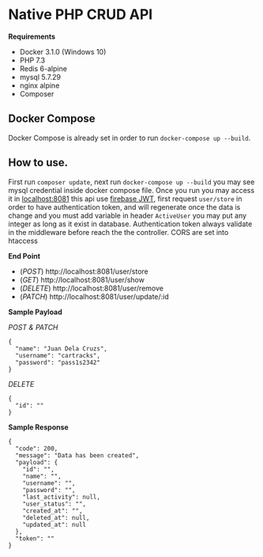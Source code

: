 # Native PHP CRUD API

**Requirements**
- Docker 3.1.0 (Windows 10)
- PHP 7.3
- Redis 6-alpine
- mysql 5.7.29
- nginx alpine
- Composer
## Docker Compose
Docker Compose is already set in order to run ``docker-compose up --build``.

## How to use.

First run ``composer update``, next run ``docker-compose up --build`` you may see mysql credential inside docker compose file. Once you run you may access it in [localhost:8081](http://localhost:8081/) this api use [firebase JWT](https://github.com/firebase/php-jwt), first request ``user/store`` in order to have authentication token, and will regenerate once the data is change and you must add variable in header ``ActiveUser`` you may put any integer as long as it exist in database. Authentication token always validate in the middleware before reach the the controller. CORS are set into htaccess

**End Point**
- (*POST*) http://localhost:8081/user/store 
- (*GET*) http://localhost:8081/user/show
- (*DELETE*) http://localhost:8081/user/remove
- (*PATCH*) http://localhost:8081/user/update/:id

**Sample Payload**

*POST & PATCH*

	{
	  "name": "Juan Dela Cruzs",
	  "username": "cartracks",
	  "password": "pass1s2342"
	}
*DELETE*

    {
      "id": ""
    }

**Sample Response**

	{
	  "code": 200,
	  "message": "Data has been created",
	  "payload": {
	    "id": "",
	    "name": "",
	    "username": "",
	    "password": "",
	    "last_activity": null,
	    "user_status": "",
	    "created_at": "",
	    "deleted_at": null,
	    "updated_at": null
	  },
	  "token": ""
	}

